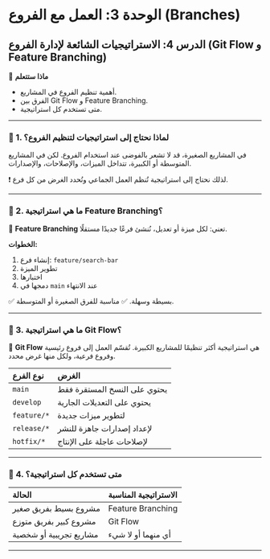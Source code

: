 # الوحدة 3: العمل مع الفروع (Branches)
## الدرس 4: الاستراتيجيات الشائعة لإدارة الفروع (Git Flow و Feature Branching)

🧠 **ماذا ستتعلم**
* أهمية تنظيم الفروع في المشاريع.
* الفرق بين Git Flow و Feature Branching.
* متى تستخدم كل استراتيجية.

---

### 🧾 1. لماذا نحتاج إلى استراتيجيات لتنظيم الفروع؟
في المشاريع الصغيرة، قد لا تشعر بالفوضى عند استخدام الفروع.
لكن في المشاريع المتوسطة أو الكبيرة، تتداخل الميزات، والإصلاحات، والإصدارات.

❗ لذلك نحتاج إلى استراتيجية تُنظم العمل الجماعي وتُحدد الغرض من كل فرع.

---

### 🧾 2. ما هي استراتيجية Feature Branching؟
🎯 **Feature Branching** تعني:
لكل ميزة أو تعديل، نُنشئ فرعًا جديدًا مستقلًا.

**الخطوات:**
1.  إنشاء فرع: `feature/search-bar`
2.  تطوير الميزة
3.  اختبارها
4.  دمجها في `main` عند الانتهاء

✅ بسيطة وسهلة.
✅ مناسبة للفرق الصغيرة أو المتوسطة.

---

### 🧾 3. ما هي استراتيجية Git Flow؟
🎯 **Git Flow** هي استراتيجية أكثر تنظيمًا للمشاريع الكبيرة.
تُقسّم العمل إلى فروع رئيسية وفروع فرعية، ولكل منها غرض محدد.

| نوع الفرع | الغرض |
| :--- | :--- |
| `main` | يحتوي على النسخ المستقرة فقط |
| `develop` | يحتوي على التعديلات الجارية |
| `feature/*` | لتطوير ميزات جديدة |
| `release/*` | لإعداد إصدارات جاهزة للنشر |
| `hotfix/*` | لإصلاحات عاجلة على الإنتاج |

---

### 🧾 4. متى تستخدم كل استراتيجية؟

| الحالة | الاستراتيجية المناسبة |
| :--- | :--- |
| مشروع بسيط بفريق صغير | Feature Branching |
| مشروع كبير بفريق متوزع | Git Flow |
| مشاريع تجريبية أو شخصية | أي منهما أو لا شيء |

---
